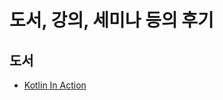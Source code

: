 # 도서, 강의, 세미나 등의 후기

## 도서
* [Kotlin In Action]([https://github.com/sapzilking/review/tree/main/books/Kotlin%20In%20Action](https://github.com/sapzilking/review/blob/main/books/Kotlin%20In%20Action/README.md))

